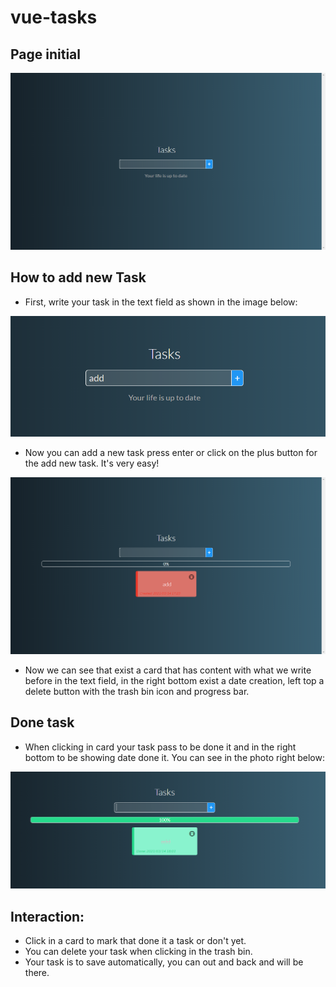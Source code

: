 # vue-tasks

## Page initial

![start](https://github.com/espinhara/vue-tasks/blob/master/assets/tasks-initial.png)

## How to add new Task

- First, write your task in the text field as shown in the image below:

![write new task](https://github.com/espinhara/vue-tasks/blob/master/assets/write-input.png)

- Now you can add a new task press enter or click on the plus button for the add new task. It's very easy! 

![new task](https://github.com/espinhara/vue-tasks/blob/master/assets/new-task.png)

- Now we can see that exist a card that has content with what we write before in the text field, in the right bottom exist a date creation, left top a delete button with the trash bin icon and progress bar.

## Done task

- When clicking in card your task pass to be done it and in the right bottom to be showing date done it. You can see in the photo right below:

![done task](https://github.com/espinhara/vue-tasks/blob/master/assets/done-task.png)
## Interaction:

- Click in a card to mark that done it a task or don't yet.
- You can delete your task when clicking in the trash bin.
- Your task is to save automatically, you can out and back and will be there.
